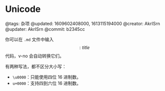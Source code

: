 # Unicode

@tags: 杂项
@updated: 1609602408000, 1613115194000
@creator: AkrISrn
@updater: AkrISrn
@commit: b2345cc

你可以在 `.md` 文件中输入 $$: title $$ 代码，v-no 会自动转换它们。

有两种写法，都不区分大小写：

- `\u0000`：只能使用四位 16 进制数。
- `u+0000`：支持四到六位 16 进制数。
